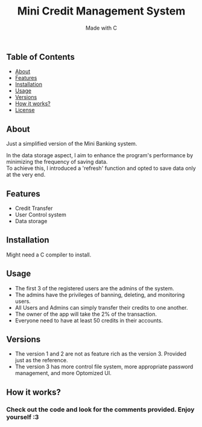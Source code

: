 <body>
    <header>
        <h1>Mini Credit Management System</h1>
        <p>Made with C</p>
    </header>
    <div class="container">
        <div class="toc">
            <h2>Table of Contents</h2>
            <ul>
                <li><a href="#about">About</a></li>
                <li><a href="#features">Features</a></li>
                <li><a href="#installation">Installation</a></li>
                <li><a href="#usage">Usage</a></li>
                <li><a href="#version">Versions</a></li>
                <li><a href="#explain">How it works?</a></li>
                <li><a href="#license">License</a></li>
            </ul>
        </div>
        <section id="about">
            <h2>About</h2>
            <p>Just a simplified version of the Mini Banking system.</p>
            <p>In the data storage aspect, I aim to enhance the program's performance by minimizing the frequency of saving data. <br>
                To achieve this, I introduced a 'refresh' function and opted to save data only at the very end.</p>
        </section>
        <section id="features">
            <h2>Features</h2>
            <ul>
                <li>Credit Transfer</li>
                <li>User Control system</li>
                <li>Data storage</li>
            </ul>
        </section>
        <section id="installation">
            <h2>Installation</h2>
            <p>Might need a C compiler to install.</p>
        </section>
        <section id="usage">
            <h2>Usage</h2>
            <ul>
                <li>The first 3 of the registered users are the admins of the system.</li>
                <li>The admins have the privileges of banning, deleting, and monitoring users.</li>
                <li>All Users and Admins can simply transfer their credits to one another.</li>
                <li>The owner of the app will take the 2% of the transaction.</li>
                <li>Everyone need to have at least 50 credits in their accounts.</li>
            </ul>
        </section>
        <section id="version">
            <h2>Versions</h2>
            <ul>
                <li>The version 1 and 2 are not as feature rich as the version 3. Provided just as the reference.</li>
                <li>The version 3 has more control file system, more appropriate password management, and more Optomized UI.</li>
            </ul>
        </section>
        <section id="explain">
            <h2>How it works?</h2>
            <h3>Check out the code and look for the comments provided. Enjoy yourself :3</h3>
        </section>
    </div>
</body>
</html>
